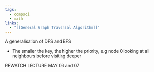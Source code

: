 ```yaml
---
tags:
  - compsci
  - math
links:
  - "[[General Graph Traversal Algorithm]]"
---
```

A generalisation of DFS and BFS
- The smaller the key, the higher the priority, e.g node 0 looking at all neighbours before visiting deeper 

REWATCH LECTURE MAY 06 and 07